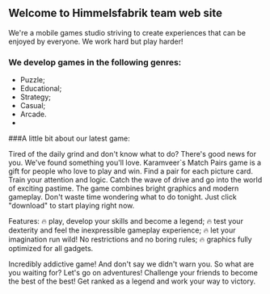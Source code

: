 ## Welcome to Himmelsfabrik team web site

We're a mobile games studio striving to create experiences that can be enjoyed by everyone. 
We work hard but play harder!
### We develop games in the following genres:
- Puzzle;
- Educational;
- Strategy;
- Casual;
- Arcade.
- 
###A little bit about our latest game:

Tired of the daily grind and don't know what to do? There's good news for you. We've found something you'll love. Karamveer`s Match Pairs game is a gift for people who love to play and win. Find a pair for each picture card. Train your attention and logic. Catch the wave of drive and go into the world of exciting pastime. The game combines bright graphics and modern gameplay. Don't waste time wondering what to do tonight. Just click "download" to start playing right now.

Features:
🔥 play, develop your skills and become a legend;
🔥 test your dexterity and feel the inexpressible gameplay experience;
🔥 let your imagination run wild! No restrictions and no boring rules;
🔥 graphics fully optimized for all gadgets.

Incredibly addictive game! And don't say we didn't warn you.
So what are you waiting for? Let's go on adventures! Challenge your friends to become the best of the best! Get ranked as a legend and work your way to victory.
